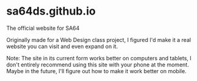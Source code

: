# sa64ds.github.io
The official website for SA64

Originally made for a Web Design class project, I figured I'd make it a real website you can visit and even expand on it.

Note: The site in its current form works better on computers and tablets, I don't entirely recommend using this site with your phone at the moment. Maybe in the future, I'll figure out how to make it work better on mobile.
